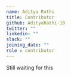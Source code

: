```yaml
---
name: Aditya Rathi
title: Contributor
github: AdityaRathi-10
twitter: ""
linkedin: ""
slack: ""
joining_date: ""
role : contributor
---
```


Still waiting for this
